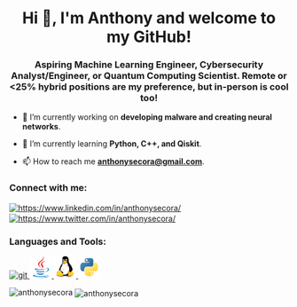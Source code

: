 <h1 align="center">Hi 👋, I'm Anthony and welcome to my GitHub!</h1>
<h3 align="center">Aspiring Machine Learning Engineer, Cybersecurity Analyst/Engineer, or Quantum Computing Scientist. Remote or <25% hybrid positions are my preference, but in-person is cool too!</h3>

- 🔭 I’m currently working on **developing malware and creating neural networks**.

- 🌱 I’m currently learning **Python, C++, and Qiskit**.

- 📫 How to reach me **anthonysecora@gmail.com**.

<h3 align="left">Connect with me:</h3>
<p align="left">
<a href="https://linkedin.com/in/https://www.linkedin.com/in/anthonysecora/" target="blank"><img align="center" src="https://seeklogo.com/images/L/linkedin-in-icon-logo-2E34704F04-seeklogo.com.png" alt="https://www.linkedin.com/in/anthonysecora/" height="30" width="40" /></a>
<a href="https://linkedin.com/in/https://www.twitter.com/in/anthonysecora/" target="blank"><img align="center" src="https://learning-tribes.com/wp-content/uploads/2019/08/twitter-png-1024x1024.png" alt="https://www.twitter.com/in/anthonysecora/" height="30" width="40" /></a>
</p>

<h3 align="left">Languages and Tools:</h3>
<p align="left"> <a href="https://git-scm.com/" target="_blank"> <img src="https://www.vectorlogo.zone/logos/git-scm/git-scm-icon.svg" alt="git" width="40" height="40"/> </a> <a href="https://www.java.com" target="_blank"> <img src="https://raw.githubusercontent.com/devicons/devicon/master/icons/java/java-original.svg" alt="java" width="40" height="40"/> </a> <a href="https://www.linux.org/" target="_blank"> <img src="https://raw.githubusercontent.com/devicons/devicon/master/icons/linux/linux-original.svg" alt="linux" width="40" height="40"/> </a> <a href="https://www.python.org" target="_blank"> <img src="https://raw.githubusercontent.com/devicons/devicon/master/icons/python/python-original.svg" alt="python" width="40" height="40"/> </a> </p>

<p><img align="left" src="https://github-readme-stats.vercel.app/api/top-langs?username=anthonysecora&show_icons=true&locale=en&layout=compact&theme=react" alt="anthonysecora" /></p>

<p>&nbsp;<img align="center" src="https://github-readme-stats.vercel.app/api?username=anthonysecora&show_icons=true&locale=en&theme=react" alt="anthonysecora" /></p>
